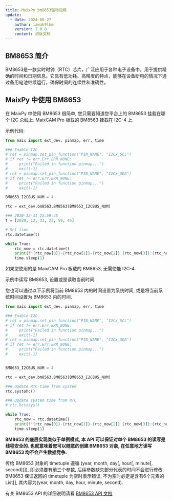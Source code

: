 ```yaml
---
title: MaixPy bm8653驱动说明
update:
  - date: 2024-08-27
    author: iawak9lkm
    version: 1.0.0
    content: 初版文档
---
```


## BM8653 简介

BM8653是一款实时时钟（RTC）芯片，广泛应用于各种电子设备中，用于提供精确的时间和日期信息。它具有低功耗、高精度的特点，能够在设备断电的情况下通过备用电池继续运行，确保时间的连续性和准确性。

## MaixPy 中使用 BM8653

在 MaixPy 中使用 BM8653 很简单, 您只需要知道您平台上的 BM8653 挂载在哪个 I2C 总线上. MaixCAM Pro 板载的 BM8563 挂载在 I2C-4 上.

示例代码:

```python
from maix import ext_dev, pinmap, err, time

### Enable I2C
# ret = pinmap.set_pin_function("PIN_NAME", "I2Cx_SCL")
# if ret != err.Err.ERR_NONE:
#     print("Failed in function pinmap...")
#     exit(-1)
# ret = pinmap.set_pin_function("PIN_NAME", "I2Cx_SDA")
# if ret != err.Err.ERR_NONE:
#     print("Failed in function pinmap...")
#     exit(-1)

BM8653_I2CBUS_NUM = 4

rtc = ext_dev.bm8563.BM8563(BM8653_I2CBUS_NUM)

### 2020-12-31 23:59:45
t = [2020, 12, 31, 23, 59, 45]

# Set time
rtc.datetime(t)

while True:
    rtc_now = rtc.datetime()
    print(f"{rtc_now[0]}-{rtc_now[1]}-{rtc_now[2]} {rtc_now[3]}:{rtc_now[4]}:{rtc_now[5]}")
    time.sleep(1)
```

如果您使用的是 MaixCAM Pro 板载的 BM8653, 无需使能 I2C-4.

示例中读写 BM8653, 设置或是读取当前时间.

您也可以通过以下示例将当前 BM8653 内的时间设置为系统时间, 或是将当前系统时间设置为 BM8653 内的时间.

```python
from maix import ext_dev, pinmap, err, time

### Enable I2C
# ret = pinmap.set_pin_function("PIN_NAME", "I2Cx_SCL")
# if ret != err.Err.ERR_NONE:
#     print("Failed in function pinmap...")
#     exit(-1)
# ret = pinmap.set_pin_function("PIN_NAME", "I2Cx_SDA")
# if ret != err.Err.ERR_NONE:
#     print("Failed in function pinmap...")
#     exit(-1)


BM8653_I2CBUS_NUM = 4

rtc = ext_dev.bm8563.BM8563(BM8653_I2CBUS_NUM)

### Update RTC time from system
rtc.systohc()

### Update system time from RTC
# rtc.hctosys()

while True:
    rtc_now = rtc.datetime()
    print(f"{rtc_now[0]}-{rtc_now[1]}-{rtc_now[2]} {rtc_now[3]}:{rtc_now[4]}:{rtc_now[5]}")
    time.sleep(1)
```

**BM8653 的底层实现类似于单例模式, 本 API 可以保证对单个 BM8653 的读写是线程安全的. 也就意味着您可以随意的创建 BM8653 对象, 在任意地方读写 BM8653 均不会产生数据竞争.**

传给 BM8653 对象的 timetuple 遵循 (year, month, day[, hour[, minute[, second]]]), 即必须要有前三个参数, 后续参数缺失部分代表的时间不会进行修改. BM8653 保证返回的 timetuple 为空时表示错误, 不为空时必定是含有6个元素的 List[], 其内容为(year, month, day, hour, minute, second).


有关 BM8653 API 的详细说明请看 [BM8653 API 文档](../../../api/maix/ext_dev/bm8563.md)
